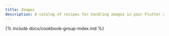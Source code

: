 ```yaml
---
title: Images
description: A catalog of recipes for handling images in your Flutter app.
---
```


{% include docs/cookbook-group-index.md %}
